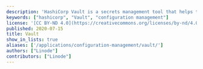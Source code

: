 ```yaml
---
description: 'HashiCorp Vault is a secrets management tool that helps to provide secure, automated access to sensitive data and meets these use-cases with various authentication methods.'
keywords: ["hashicorp", "Vault", "configuration management"]
license: '[CC BY-ND 4.0](https://creativecommons.org/licenses/by-nd/4.0)'
published: 2020-07-15
title: Vault
show_in_lists: true
aliases: ['/applications/configuration-management/vault/']
authors: ["Linode"]
contributors: ["Linode"]
---
```


